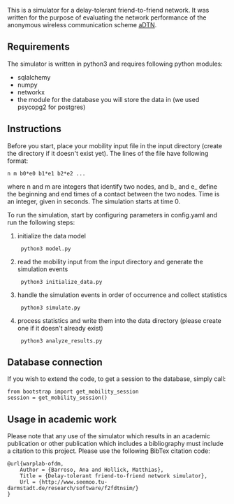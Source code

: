 This is a simulator for a delay-tolerant friend-to-friend network. It was written for the purpose of evaluating the network performance of the anonymous wireless communication scheme [aDTN](https://www.seemoo.tu-darmstadt.de/team/ana-barroso/adtn).

## Requirements

The simulator is written in python3 and requires following python modules:
- sqlalchemy
- numpy
- networkx
- the module for the database you will store the data in (we used psycopg2 for postgres)

## Instructions

Before you start, place your mobility input file in the input directory (create the directory if it doesn't exist yet). The lines of the file have following format:

    n m b0*e0 b1*e1 b2*e2 ...
    
where n and m are integers that identify two nodes, and b_ and e_ define the beginning and end times of a contact between the two nodes. Time is an integer, given in seconds. The simulation starts at time 0.

To run the simulation, start by configuring parameters in config.yaml and run the following steps:

1. initialize the data model

        python3 model.py

2. read the mobility input from the input directory and generate the simulation events

        python3 initialize_data.py

3. handle the simulation events in order of occurrence and collect statistics

        python3 simulate.py 

4. process statistics and write them into the data directory (please create one if it doesn't already exist)

        python3 analyze_results.py


## Database connection
If you wish to extend the code, to get a session to the database, simply call:

    from bootstrap import get_mobility_session
    session = get_mobility_session()

## Usage in academic work

Please note that any use of the simulator which results in an academic publication or other publication which includes a bibliography must include a citation to this project. Please use the following BibTex citation code:

    @url{warplab-ofdm,
        Author = {Barroso, Ana and Hollick, Matthias},
        Title = {Delay-tolerant friend-to-friend network simulator},
        Url = {http://www.seemoo.tu-darmstadt.de/research/software/f2fdtnsim/}
    }
